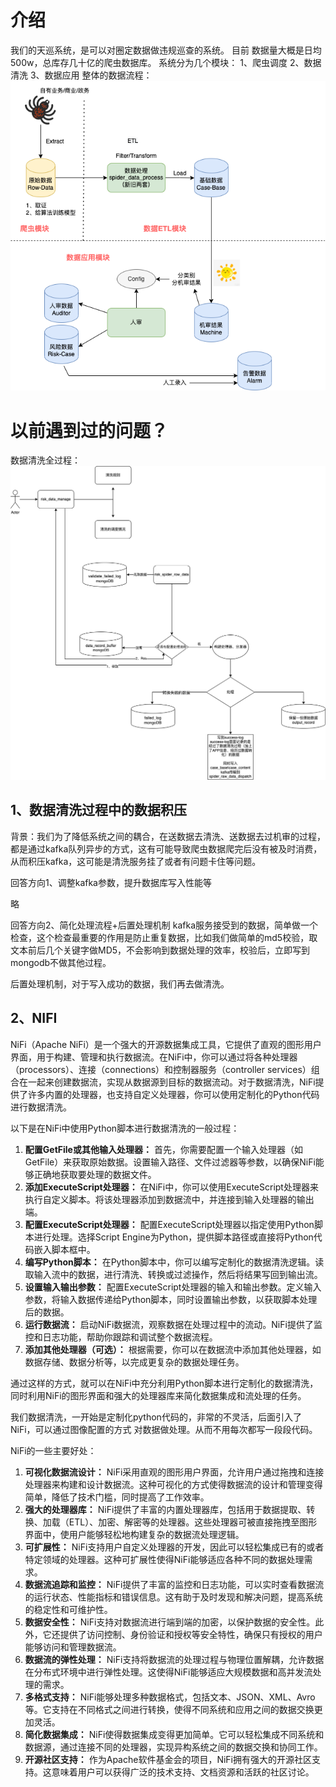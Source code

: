 

# 介绍

我们的天巡系统，是可以对圈定数据做违规巡查的系统。
目前 数据量大概是日均500w，总库存几十亿的爬虫数据库。
系统分为几个模块：
1、爬虫调度
2、数据清洗
3、数据应用
整体的数据流程：
![对天巡设计的理解-数据抓取全流程.drawio.png](assets/对天巡设计的理解-数据抓取全流程.drawio.png)

# 以前遇到过的问题？
数据清洗全过程：
![天巡数据清洗流程.drawio.png](assets/天巡数据清洗流程.drawio.png)


## 1、数据清洗过程中的数据积压

背景：我们为了降低系统之间的耦合，在送数据去清洗、送数据去过机审的过程，都是通过kafka队列异步的方式，这有可能导致爬虫数据爬完后没有被及时消费，从而积压kafka，这可能是清洗服务挂了或者有问题卡住等问题。

回答方向1、调整kafka参数，提升数据库写入性能等

略

回答方向2、简化处理流程+后置处理机制
kafka服务接受到的数据，简单做一个检查，这个检查最重要的作用是防止重复数据，比如我们做简单的md5校验，取文本前后几个关键字做MD5，不会影响到数据处理的效率，校验后，立即写到mongodb不做其他过程。

后置处理机制，对于写入成功的数据，我们再去做清洗。



## 2、NIFI

NiFi（Apache NiFi）是一个强大的开源数据集成工具，它提供了直观的图形用户界面，用于构建、管理和执行数据流。在NiFi中，你可以通过将各种处理器（processors）、连接（connections）和控制器服务（controller services）组合在一起来创建数据流，实现从数据源到目标的数据流动。对于数据清洗，NiFi提供了许多内置的处理器，也支持自定义处理器，你可以使用定制化的Python代码进行数据清洗。

以下是在NiFi中使用Python脚本进行数据清洗的一般过程：

1. **配置GetFile或其他输入处理器：** 首先，你需要配置一个输入处理器（如GetFile）来获取原始数据。设置输入路径、文件过滤器等参数，以确保NiFi能够正确地获取要处理的数据文件。
2. **添加ExecuteScript处理器：** 在NiFi中，你可以使用ExecuteScript处理器来执行自定义脚本。将该处理器添加到数据流中，并连接到输入处理器的输出端。
3. **配置ExecuteScript处理器：** 配置ExecuteScript处理器以指定使用Python脚本进行处理。选择Script Engine为Python，提供脚本路径或直接将Python代码嵌入脚本框中。
4. **编写Python脚本：** 在Python脚本中，你可以编写定制化的数据清洗逻辑。读取输入流中的数据，进行清洗、转换或过滤操作，然后将结果写回到输出流。
5. **设置输入输出参数：** 配置ExecuteScript处理器的输入和输出参数。定义输入参数，将输入数据传递给Python脚本，同时设置输出参数，以获取脚本处理后的数据。
6. **运行数据流：** 启动NiFi数据流，观察数据在处理过程中的流动。NiFi提供了监控和日志功能，帮助你跟踪和调试整个数据流程。
7. **添加其他处理器（可选）：** 根据需要，你可以在数据流中添加其他处理器，如数据存储、数据分析等，以完成更复杂的数据处理任务。

通过这样的方式，就可以在NiFi中充分利用Python脚本进行定制化的数据清洗，同时利用NiFi的图形界面和强大的处理器库来简化数据集成和流处理的任务。





我们数据清洗，一开始是定制化python代码的，非常的不灵活，后面引入了NiFi，可以通过图像配置的方式 对数据做处理。从而不用每次都写一段段代码。

NiFi的一些主要好处：

1. **可视化数据流设计：** NiFi采用直观的图形用户界面，允许用户通过拖拽和连接处理器来构建和设计数据流。这种可视化的方式使得数据流的设计和管理变得简单，降低了技术门槛，同时提高了工作效率。
2. **强大的处理器库：** NiFi提供了丰富的内置处理器库，包括用于数据提取、转换、加载（ETL）、加密、解密等的处理器。这些处理器可被直接拖拽至图形界面中，使用户能够轻松地构建复杂的数据流处理逻辑。
3. **可扩展性：** NiFi支持用户自定义处理器的开发，因此可以轻松集成已有的或者特定领域的处理器。这种可扩展性使得NiFi能够适应各种不同的数据处理需求。
4. **数据流追踪和监控：** NiFi提供了丰富的监控和日志功能，可以实时查看数据流的运行状态、性能指标和错误信息。这有助于及时发现和解决问题，提高系统的稳定性和可维护性。
5. **数据安全性：** NiFi支持对数据流进行端到端的加密，以保护数据的安全性。此外，它还提供了访问控制、身份验证和授权等安全特性，确保只有授权的用户能够访问和管理数据流。
6. **数据流的弹性处理：** NiFi支持将数据流的处理过程与物理位置解耦，允许数据在分布式环境中进行弹性处理。这使得NiFi能够适应大规模数据和高并发流处理的需求。
7. **多格式支持：** NiFi能够处理多种数据格式，包括文本、JSON、XML、Avro等。它支持在不同格式之间进行转换，使得不同系统和应用之间的数据交换更加灵活。
8. **简化数据集成：** NiFi使得数据集成变得更加简单。它可以轻松集成不同系统和数据源，通过连接不同的处理器，实现异构系统之间的数据交换和协同工作。
9. **开源社区支持：** 作为Apache软件基金会的项目，NiFi拥有强大的开源社区支持。这意味着用户可以获得广泛的技术支持、文档资源和活跃的社区讨论。